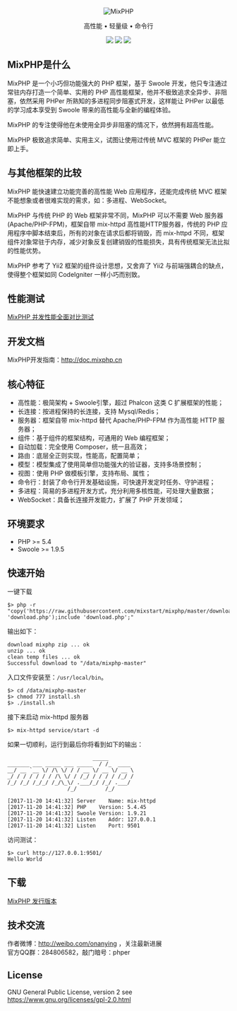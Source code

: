 <br>

<p align="center">
<img src="https://box.kancloud.cn/90f9b3c1d667aefa77b09ea1b7ffb054_120x120.png" alt="MixPHP">
</p>

<p align="center">高性能 • 轻量级 • 命令行</p>

<p align="center">
<img src="https://img.shields.io/badge/downloads-6.9k-green.svg">
<img src="https://img.shields.io/badge/platform-linux%20%7C%20win%20%7C%20osx-lightgrey.svg">
<img src="https://img.shields.io/badge/size-238%20KB-green.svg">
</p>

## MixPHP是什么

MixPHP 是一个小巧但功能强大的 PHP 框架，基于 Swoole 开发，他只专注通过常驻内存打造一个简单、实用的 PHP 高性能框架，他并不极致追求全异步、非阻塞，依然采用 PHPer 所熟知的多进程同步阻塞式开发，这样能让 PHPer 以最低的学习成本享受到 Swoole 带来的高性能与全新的编程体验。

MixPHP 的专注使得他在未使用全异步非阻塞的情况下，依然拥有超高性能。

MixPHP 极致追求简单、实用主义，试图让使用过传统 MVC 框架的 PHPer 能立即上手。

## 与其他框架的比较

MixPHP 能快速建立功能完善的高性能 Web 应用程序，还能完成传统 MVC 框架不能想象或者很难实现的需求，如：多进程、WebSocket。

MixPHP 与传统 PHP 的 Web 框架非常不同，MixPHP 可以不需要 Web 服务器(Apache/PHP-FPM)，框架自带 mix-httpd 高性能HTTP服务器，传统的 PHP 应用程序中脚本结束后，所有的对象在请求后都将销毁，而 mix-httpd 不同，框架组件对象常驻于内存，减少对象反复创建销毁的性能损失，具有传统框架无法比拟的性能优势。

MixPHP 参考了 Yii2 框架的组件设计思想，又舍弃了 Yii2 与前端强耦合的缺点，使得整个框架如同 CodeIgniter 一样小巧而别致。

## 性能测试

[MixPHP 并发性能全面对比测试](http://www.jianshu.com/p/f769b6be1caf)

## 开发文档

MixPHP开发指南：http://doc.mixphp.cn

## 核心特征

* 高性能：极简架构 + Swoole引擎，超过 Phalcon 这类 C 扩展框架的性能；
* 长连接：按进程保持的长连接，支持 Mysql/Redis；
* 服务器：框架自带 mix-httpd 替代 Apache/PHP-FPM 作为高性能 HTTP 服务器；
* 组件：基于组件的框架结构，可通用的 Web 编程框架；
* 自动加载：完全使用 Composer，统一且高效；
* 路由：底层全正则实现，性能高，配置简单；
* 模型：模型集成了使用简单但功能强大的验证器，支持多场景控制；
* 视图：使用 PHP 做模板引擎，支持布局、属性；
* 命令行：封装了命令行开发基础设施，可快速开发定时任务、守护进程；
* 多进程：简易的多进程开发方式，充分利用多核性能，可处理大量数据；
* WebSocket：具备长连接开发能力，扩展了 PHP 开发领域；

## 环境要求

* PHP >= 5.4
* Swoole >= 1.9.5

## 快速开始

一键下载

```
$> php -r "copy('https://raw.githubusercontent.com/mixstart/mixphp/master/download.php', 'download.php');include 'download.php';"
```

输出如下：

```
download mixphp zip ... ok
unzip ... ok
clean temp files ... ok
Successful download to "/data/mixphp-master"
```

入口文件安装至：`/usr/local/bin`。

```
$> cd /data/mixphp-master
$> chmod 777 install.sh
$> ./install.sh
```

接下来启动 mix-httpd 服务器

```
$> mix-httpd service/start -d
```

如果一切顺利，运行到最后你将看到如下的输出：

```
                           _____
_______ ___ _____ ___ _____  / /_  ____
__/ __ `__ \/ /\ \/ / / __ \/ __ \/ __ \
_/ / / / / / / /\ \/ / /_/ / / / / /_/ /
/_/ /_/ /_/_/ /_/\_\/ .___/_/ /_/ .___/
                   /_/         /_/

[2017-11-20 14:41:32] Server    Name: mix-httpd
[2017-11-20 14:41:32] PHP    Version: 5.4.45
[2017-11-20 14:41:32] Swoole Version: 1.9.21
[2017-11-20 14:41:32] Listen    Addr: 127.0.0.1
[2017-11-20 14:41:32] Listen    Port: 9501
```

访问测试：

```
$> curl http://127.0.0.1:9501/
Hello World
```

## 下载

[MixPHP 发行版本](https://github.com/mixstart/mixphp/releases)

## 技术交流

作者微博：http://weibo.com/onanying ，关注最新进展     
官方QQ群：284806582，敲门暗号：phper

## License

GNU General Public License, version 2 see https://www.gnu.org/licenses/gpl-2.0.html
